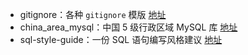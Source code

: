 - gitignore：各种 `gitignore` 模版 [地址](https://hellogithub.com/periodical/statistics/click/?target=https://github.com/github/gitignore)
- china_area_mysql：中国 5 级行政区域 MySQL 库 [地址](https://github.com/kakuilan/china_area_mysql)
- sql-style-guide：一份 SQL 语句编写风格建议 [地址](https://github.com/mattm/sql-style-guide)


